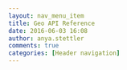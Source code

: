 ```yaml
---
layout: nav_menu_item
title: Geo API Reference
date: 2016-06-03 16:08
author: anya.stettler
comments: true
categories: [Header navigation]
---
```


